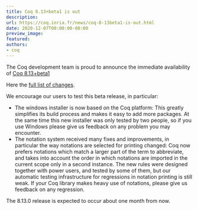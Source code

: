 ```yaml
---
title: Coq 8.13+beta1 is out
description:
url: https://coq.inria.fr/news/coq-8-13beta1-is-out.html
date: 2020-12-07T00:00:00-00:00
preview_image:
featured:
authors:
- coq
---
```




<p>
The Coq development team is proud to announce the immediate availability of
<a href="https://github.com/coq/coq/releases/tag/V8.13+beta1">Coq 8.13+beta1</a>
</p>

<p>
Here the <a href="https://coq.github.io/doc/v8.13/refman/changes.html#version-8-13">full list of changes</a>.
</p>

<p>
We encourage our users to test this beta release, in particular:
</p><ul>
<li>
 The windows installer is now based on the Coq platform: This
  greatly simplifies its build process and makes it easy to add 
  more packages. At the same time this new installer was only
  tested by two people, so if you use Windows please give us
  feedback on any problem you may encounter.
</li>

<li>
 The notation system received many fixes and improvements, in
  particular the way notations are selected for printing changed:
  Coq now prefers notations which match a larger part of the term to
  abbreviate, and takes into account the order in which notations are 
  imported in the current scope only in a second instance.
  The new rules were designed together with power users, and tested
  by some of them, but our automatic testing infrastructure for 
  regressions in notation printing is still weak. If your Coq library
  makes heavy use of notations, please give us feedback on any 
  regression.
</li>
</ul>


<p>
The 8.13.0 release is expected to occur about one month from now.
</p>


 
